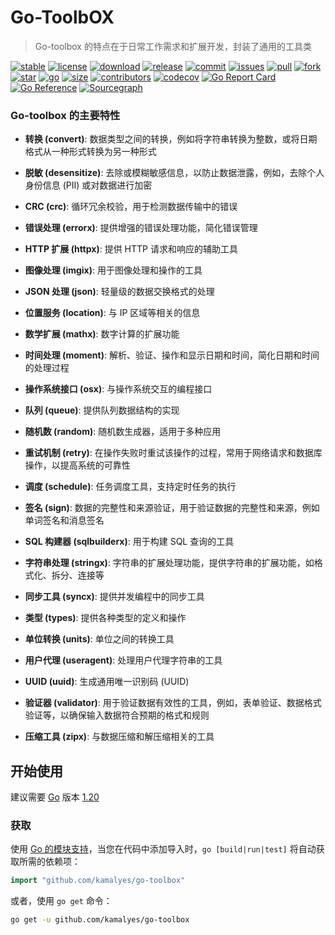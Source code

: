 # Go-ToolbOX

> Go-toolbox 的特点在于日常工作需求和扩展开发，封装了通用的工具类

[![stable](https://img.shields.io/badge/stable-stable-green.svg)](https://github.com/kamalyes/go-toolbox)
[![license](https://img.shields.io/github/license/kamalyes/go-toolbox)]()
[![download](https://img.shields.io/github/downloads/kamalyes/go-toolbox/total)]()
[![release](https://img.shields.io/github/v/release/kamalyes/go-toolbox)]()
[![commit](https://img.shields.io/github/last-commit/kamalyes/go-toolbox)]()
[![issues](https://img.shields.io/github/issues/kamalyes/go-toolbox)]()
[![pull](https://img.shields.io/github/issues-pr/kamalyes/go-toolbox)]()
[![fork](https://img.shields.io/github/forks/kamalyes/go-toolbox)]()
[![star](https://img.shields.io/github/stars/kamalyes/go-toolbox)]()
[![go](https://img.shields.io/github/go-mod/go-version/kamalyes/go-toolbox)]()
[![size](https://img.shields.io/github/repo-size/kamalyes/go-toolbox)]()
[![contributors](https://img.shields.io/github/contributors/kamalyes/go-toolbox)]()
[![codecov](https://codecov.io/gh/kamalyes/go-toolbox/branch/master/graph/badge.svg)](https://codecov.io/gh/kamalyes/go-toolbox)
[![Go Report Card](https://goreportcard.com/badge/github.com/kamalyes/go-toolbox)](https://goreportcard.com/report/github.com/kamalyes/go-toolbox)
[![Go Reference](https://pkg.go.dev/badge/github.com/kamalyes/go-toolbox?status.svg)](https://pkg.go.dev/github.com/kamalyes/go-toolbox?tab=doc)
[![Sourcegraph](https://sourcegraph.com/github.com/kamalyes/go-toolbox/-/badge.svg)](https://sourcegraph.com/github.com/kamalyes/go-toolbox?badge)

### Go-toolbox 的主要特性

- **转换 (convert)**: 数据类型之间的转换，例如将字符串转换为整数，或将日期格式从一种形式转换为另一种形式

- **脱敏 (desensitize)**: 去除或模糊敏感信息，以防止数据泄露，例如，去除个人身份信息 (PII) 或对数据进行加密

- **CRC (crc)**: 循环冗余校验，用于检测数据传输中的错误

- **错误处理 (errorx)**: 提供增强的错误处理功能，简化错误管理

- **HTTP 扩展 (httpx)**: 提供 HTTP 请求和响应的辅助工具

- **图像处理 (imgix)**: 用于图像处理和操作的工具

- **JSON 处理 (json)**: 轻量级的数据交换格式的处理

- **位置服务 (location)**: 与 IP 区域等相关的信息

- **数学扩展 (mathx)**: 数字计算的扩展功能

- **时间处理 (moment)**: 解析、验证、操作和显示日期和时间，简化日期和时间的处理过程

- **操作系统接口 (osx)**: 与操作系统交互的编程接口

- **队列 (queue)**: 提供队列数据结构的实现

- **随机数 (random)**: 随机数生成器，适用于多种应用

- **重试机制 (retry)**: 在操作失败时重试该操作的过程，常用于网络请求和数据库操作，以提高系统的可靠性

- **调度 (schedule)**: 任务调度工具，支持定时任务的执行

- **签名 (sign)**: 数据的完整性和来源验证，用于验证数据的完整性和来源，例如单词签名和消息签名

- **SQL 构建器 (sqlbuilderx)**: 用于构建 SQL 查询的工具

- **字符串处理 (stringx)**: 字符串的扩展处理功能，提供字符串的扩展功能，如格式化、拆分、连接等

- **同步工具 (syncx)**: 提供并发编程中的同步工具

- **类型 (types)**: 提供各种类型的定义和操作

- **单位转换 (units)**: 单位之间的转换工具

- **用户代理 (useragent)**: 处理用户代理字符串的工具

- **UUID (uuid)**: 生成通用唯一识别码 (UUID)

- **验证器 (validator)**: 用于验证数据有效性的工具，例如，表单验证、数据格式验证等，以确保输入数据符合预期的格式和规则

- **压缩工具 (zipx)**: 与数据压缩和解压缩相关的工具

## 开始使用

建议需要 [Go](https://go.dev/) 版本 [1.20](https://go.dev/doc/devel/release#go1.20.0) 

### 获取

使用 [Go 的模块支持](https://go.dev/wiki/Modules#how-to-use-modules)，当您在代码中添加导入时，`go [build|run|test]` 将自动获取所需的依赖项：

```go
import "github.com/kamalyes/go-toolbox"
```

或者，使用 `go get` 命令：

```sh
go get -u github.com/kamalyes/go-toolbox
```
